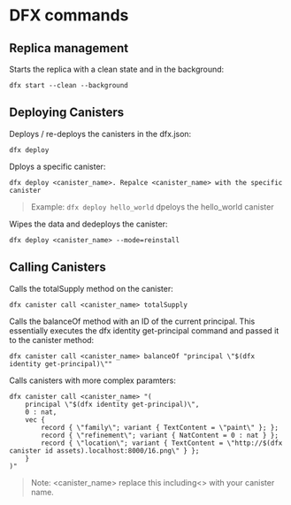 # DFX commands 

## Replica management
Starts the replica with a clean state and in the background:

```
dfx start --clean --background
```


## Deploying Canisters

Deploys / re-deploys the canisters in the dfx.json:

```
dfx deploy
``` 

Dploys a specific canister:
```
dfx deploy <canister_name>. Repalce <canister_name> with the specific canister
``` 
> Example: `dfx deploy hello_world` dpeloys the hello_world canister 


Wipes the data and dedeploys the canister:
```
dfx deploy <canister_name> --mode=reinstall
```

## Calling Canisters

Calls the totalSupply method on the canister:
```
dfx canister call <canister_name> totalSupply
```

Calls the balanceOf method with an ID of the current principal. This essentially executes the dfx identity get-principal command and passed it to the canister method:
```
dfx canister call <canister_name> balanceOf "principal \"$(dfx identity get-principal)\""
``` 

Calls canisters with more complex paramters:

```
dfx canister call <canister_name> "(
    principal \"$(dfx identity get-principal)\",
    0 : nat,
    vec {
        record { \"family\"; variant { TextContent = \"paint\" }; };
        record { \"refinement\"; variant { NatContent = 0 : nat } };
        record { \"location\"; variant { TextContent = \"http://$(dfx canister id assets).localhost:8000/16.png\" } };
    }
)"
``` 


> Note:  <canister_name> replace this including<> with your canister name.
